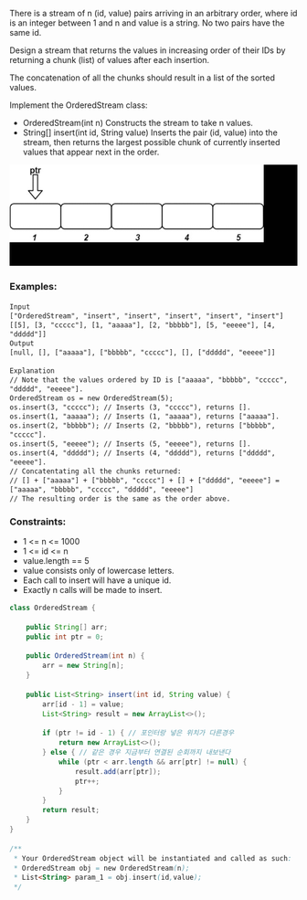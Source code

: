 There is a stream of n (id, value) pairs arriving in an arbitrary order, where id is an integer between 1 and n and value is a string. No two pairs have the same id.

Design a stream that returns the values in increasing order of their IDs by returning a chunk (list) of values after each insertion. 

The concatenation of all the chunks should result in a list of the sorted values.

Implement the OrderedStream class:
- OrderedStream(int n) Constructs the stream to take n values.
- String[] insert(int id, String value) Inserts the pair (id, value) into the stream, then returns the largest possible chunk of currently inserted values that appear next in the order.

![](../../../../../../../static/1656.gif)

### Examples:
```
Input
["OrderedStream", "insert", "insert", "insert", "insert", "insert"]
[[5], [3, "ccccc"], [1, "aaaaa"], [2, "bbbbb"], [5, "eeeee"], [4, "ddddd"]]
Output
[null, [], ["aaaaa"], ["bbbbb", "ccccc"], [], ["ddddd", "eeeee"]]

Explanation
// Note that the values ordered by ID is ["aaaaa", "bbbbb", "ccccc", "ddddd", "eeeee"].
OrderedStream os = new OrderedStream(5);
os.insert(3, "ccccc"); // Inserts (3, "ccccc"), returns [].
os.insert(1, "aaaaa"); // Inserts (1, "aaaaa"), returns ["aaaaa"].
os.insert(2, "bbbbb"); // Inserts (2, "bbbbb"), returns ["bbbbb", "ccccc"].
os.insert(5, "eeeee"); // Inserts (5, "eeeee"), returns [].
os.insert(4, "ddddd"); // Inserts (4, "ddddd"), returns ["ddddd", "eeeee"].
// Concatentating all the chunks returned:
// [] + ["aaaaa"] + ["bbbbb", "ccccc"] + [] + ["ddddd", "eeeee"] = ["aaaaa", "bbbbb", "ccccc", "ddddd", "eeeee"]
// The resulting order is the same as the order above.
```

### Constraints:
- 1 <= n <= 1000
- 1 <= id <= n
- value.length == 5
- value consists only of lowercase letters.
- Each call to insert will have a unique id.
- Exactly n calls will be made to insert.

```java
class OrderedStream {

    public String[] arr;
    public int ptr = 0;

    public OrderedStream(int n) {
        arr = new String[n];
    }

    public List<String> insert(int id, String value) {
        arr[id - 1] = value;
        List<String> result = new ArrayList<>();

        if (ptr != id - 1) { // 포인터랑 넣은 위치가 다른경우
            return new ArrayList<>();
        } else { // 같은 경우 지금부터 연결된 순회까지 내보낸다
            while (ptr < arr.length && arr[ptr] != null) {
                result.add(arr[ptr]);
                ptr++;
            }
        }
        return result;
    }
}

/**
 * Your OrderedStream object will be instantiated and called as such:
 * OrderedStream obj = new OrderedStream(n);
 * List<String> param_1 = obj.insert(id,value);
 */
```